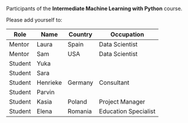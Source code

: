 
Participants of the **Intermediate Machine Learning with Python** course.

Please add yourself to:

Role | Name | Country | Occupation
--- | --- | --- | ---
Mentor | Laura | Spain | Data Scientist
Mentor | Sam | USA | Data Scientist
Student | Yuka |  |  
Student | Sara |  |  
Student | Henrieke | Germany | Consultant 
Student | Parvin |  |  
Student | Kasia | Poland |  Project Manager
Student | Elena | Romania | Education Specialist  
